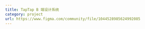 ```yaml
---
title: TapTap B 端设计系统
category: project
url: https://www.figma.com/community/file/1044528985624992085
---
```

